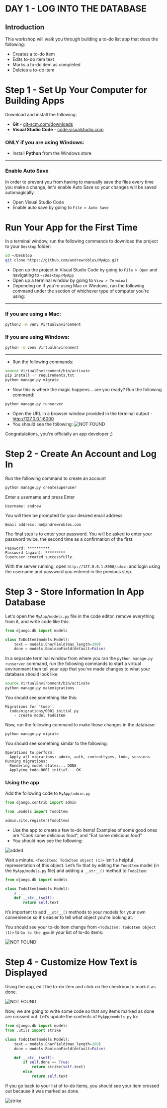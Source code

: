 # DAY 1 - LOG INTO THE DATABASE

## Introduction

This workshop will walk you through building a to-do list app that does the following:

- Creates a to-do item
- Edits to-do item text
- Marks a to-do item as completed
- Deletes a to-do item

# Step 1 - Set Up Your Computer for Building Apps

Download and install the following:

- **Git** - [git-scm.com/downloads](https://git-scm.com/downloads)
- **Visual Studio Code** - [code.visualstudio.com](https://code.visualstudio.com)

### ONLY if you are using Windows:

- Install **Python** from the Windows store

---

### Enable Auto Save

In order to prevent you from having to manually save the files every time you make a change, let's enable Auto Save so your changes will be saved automagically.

- Open Visual Studio Code
- Enable auto save by going to `File > Auto Save`


# Run Your App for the First Time 

In a terminal window, run the following commands to download the project to your `Desktop` folder:

  ```bash
  cd ~/Desktop
  git clone https://github.com/andrewrobles/MyApp.git
  ```

- Open up the project in Visual Studio Code by going to `File > Open` and navigating to `~/Desktop/MyApp`
- Open up a terminal window by going to `View > Terminal`
- Depending on if you're using Mac or Windows, run the following command under the section of whichever type of computer you're using:
---

### If you are using a Mac:
```bash
python3 -m venv VirtualEnvironment 
```

### If you are using Windows:
```bash
python -m venv VirtualEnvironment 
```
---
- Run the following commands:
```bash
source VirtualEnvironment/bin/activate
pip install -r requirements.txt
python manage.py migrate
```
- Now this is where the magic happens... are you ready? Run the following command:
```bash
python manage.py runserver
```
- Open the URL in a browser window provided in the terminal output - http://127.0.0.1:8000
- You should see the following:
  ![NOT FOUND](png/day1/1a.png)

Congratulations, you're officially an app developer ;)

# Step 2 - Create An Account and Log In

Run the following command to create an account
```bash
python manage.py createsuperuser
```

Enter a username and press Enter
```
Username: andrew
```

You will then be prompted for your desired email address
```
Email address: me@andrewrobles.com
```

The final step is to enter your password. You will be asked to enter your password twice, the second time as a confirmation of the first.
```
Password: **********
Password (again): *********
Superuser created successfully.
```

With the server running, open `http://127.0.0.1:8000/admin` and login using the username and password you entered in the previous step.

# Step 3 - Store Information In App Database

Let's open the `MyApp/models.py` file in the code editor, remove everything from it, and write code like this:

```python
from django.db import models

class ToDoItem(models.Model):
    text = models.CharField(max_length=200)
    done = models.BooleanField(default=False)
```

In a separate terminal window from where you ran the `python manage.py runserver` command, run the following commands to start a virtual environment then tell your app that you've made changes to what your database should look like:

```bash
source VirtualEnvironment/bin/activate
python manage.py makemigrations
```

You should see something like this:

```
Migrations for 'todo':
  todo/migrations/0001_initial.py
    - Create model TodoItem
```

Now, run the following command to make those changes in the database:

```bash
python manage.py migrate
```

You should see something similar to the following:

```
Operations to perform:
  Apply all migrations: admin, auth, contenttypes, todo, sessions
Running migrations:
  Rendering model states... DONE
  Applying todo.0001_initial... OK
```

### Using the app

Add the following code to `MyApp/admin.py`
```python
from django.contrib import admin

from .models import TodoItem

admin.site.register(TodoItem)
```
- Use the app to create a few to-do items! Examples of some good ones are "Cook some delicious food", and "Eat some delicious food"
- You should now see the following:

![added](png/day1/3a.png)

Wait a minute. `<TodoItem: TodoItem object (1)>` isn’t a helpful representation of this object. Let’s fix that by editing the `TodoItem` model (in the `MyApp/models.py` file) and adding a `__str__()` method to `TodoItem`:

```python
from django.db import models

class TodoItem(models.Model):
    # ...
    def __str__(self):
        return self.text
```

It’s important to add `__str__()` methods to your models for your own convenience so it's easier to tell what object you're looking at.

You should see your to-do item change from `<TodoItem: TodoItem object (1)>` to `Go to the gym` in your list of to-do items:

![NOT FOUND](png/day1/3b.png)

# Step 4 - Customize How Text is Displayed

Using the app, edit the to-do item and click on the checkbox to mark it as done.

![NOT FOUND](png/day1/4a.png)

Now, we are going to write some code so that any items marked as done are crossed out. Let’s update the contents of `MyApp/models.py` to:

```python
from django.db import models
from .utils import strike

class TodoItem(models.Model):
    text = models.CharField(max_length=200)
    done = models.BooleanField(default=False)

    def __str__(self):
        if self.done == True:
            return strike(self.text)
        else:
            return self.text
```

If you go back to your list of to-do items, you should see your item crossed out because it was marked as done.

![strike](png/day1/4b.png)